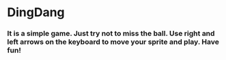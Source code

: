# DingDang
### It is a simple game. Just try not to miss the ball. Use right and left arrows on the keyboard to move your sprite and play. Have fun!
